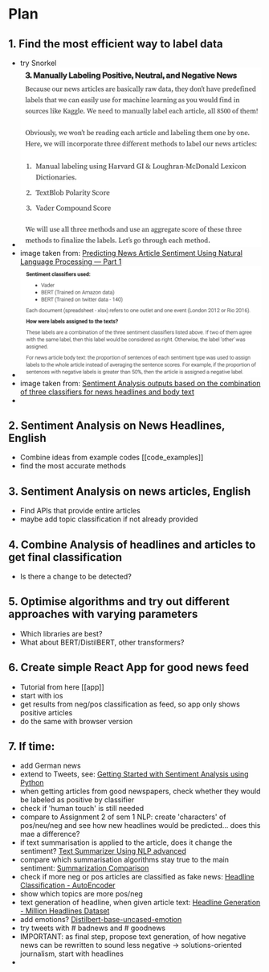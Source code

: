 # Plan

## 1. Find the most efficient way to label data
* try Snorkel
* ![](label.png)
* image taken from: [Predicting News Article Sentiment Using Natural Language Processing — Part 1](https://cjlee-data.medium.com/predicting-news-article-sentiment-using-natural-language-processing-part-1-27ef1e33ba3b)
* ![](label2.png)
* image taken from: [Sentiment Analysis outputs based on the combination of three classifiers for news headlines and body text](https://zenodo.org/record/6326348#.Y90Dpy-l3RY)
* 

## 2. Sentiment Analysis on News Headlines, English
* Combine ideas from example codes [[code_examples]]
* find the most accurate methods

## 3. Sentiment Analysis on news articles, English
* Find APIs that provide entire articles
* maybe add topic classification if not already provided

## 4. Combine Analysis of headlines and articles to get final classification
* Is there a change to be detected?

## 5. Optimise algorithms and try out different approaches with varying parameters
* Which libraries are best?
* What about BERT/DistilBERT, other transformers?

## 6. Create simple React App for good news feed
* Tutorial from here [[app]]
* start with ios
* get results from neg/pos classification as feed, so app only shows positive articles
* do the same with browser version

## 7. If time:
* add German news
* extend to Tweets, see: [Getting Started with Sentiment Analysis using Python](https://huggingface.co/blog/sentiment-analysis-python)
* when getting articles from good newspapers, check whether they would be labeled as positive by classifier
* check if 'human touch' is still needed
* compare to Assignment 2 of sem 1 NLP: create 'characters' of pos/neu/neg and see how new headlines would be predicted... does this mae a difference?
* if text summarisation is applied to the article, does it change the sentiment? [Text Summarizer Using NLP advanced](https://www.kaggle.com/code/midouazerty/text-summarizer-using-nlp-advanced)
* compare which summarisation algorithms stay true to the main sentiment: [ Summarization Comparison](https://www.kaggle.com/code/thomaslazarus/summarization-comparison)
* check if more neg or pos articles are classified as fake news: [Headline Classification - AutoEncoder](https://www.kaggle.com/code/antmarakis/headline-classification-autoencoder)
* show which topics are more pos/neg
* text generation of headline, when given article text: [Headline Generation - Million Headlines Dataset](https://www.kaggle.com/code/antmarakis/headline-generation-million-headlines-dataset)
* add emotions? [Distilbert-base-uncased-emotion](https://huggingface.co/bhadresh-savani/distilbert-base-uncased-emotion?text=I+feel+a+bit+let+down)
* try tweets with # badnews and # goodnews
* IMPORTANT: as final step, propose text generation, of how negative news can be rewritten to sound less negative -> solutions-oriented journalism, start with headlines
* 